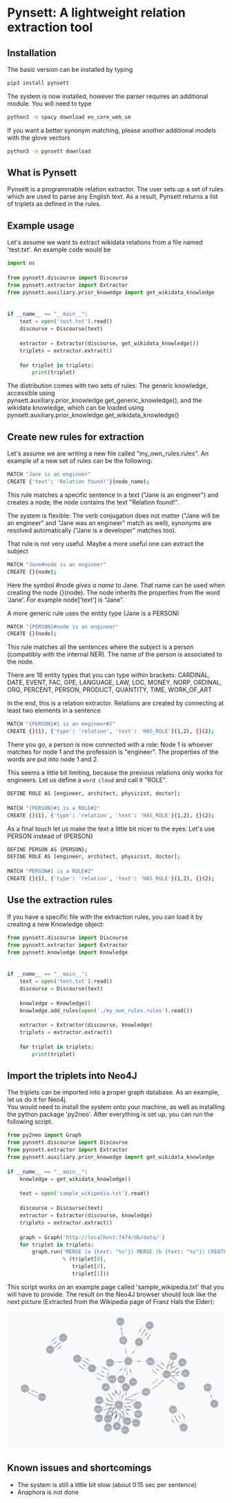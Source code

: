 Pynsett: A lightweight relation extraction tool
===============================================

Installation
------------

The basic version can be installed by typing
```bash
pip3 install pynsett
```

The system is now installed, however the parser requires an additional module. You will need to type
```bash
python3 -m spacy download en_core_web_sm
```

If you want a better synonym matching, please another additional models with the glove vectors
```bash
python3 -m pynsett download
```

What is Pynsett
---------------

Pynsett is a programmable relation extractor. 
The user sets up a set of rules which are used to parse any English text. 
As a result, Pynsett returns a list of triplets as defined in the rules.


Example usage
-------------

Let's assume we want to extract wikidata relations from a file named 'test.txt'.
An example code would be

```python
import os

from pynsett.discourse import Discourse
from pynsett.extractor import Extractor
from pynsett.auxiliary.prior_knowedge import get_wikidata_knowledge


if __name__ == "__main__":
    text = open('test.txt').read()
    discourse = Discourse(text)

    extractor = Extractor(discourse, get_wikidata_knowledge())
    triplets = extractor.extract()

    for triplet in triplets:
        print(triplet)
```

The distribution comes with two sets of rules: The generic knowledge, accessible using
pynsett.auxiliary.prior_knowledge.get_generic_knowledge(), and the wikidata knowledge, which
can be loaded using pynsett.auxiliary.prior_knowledge.get_wikidata_knowledge()


Create new rules for extraction
-------------------------------

Let's assume we are writing a new file called "my_own_rules.rules".
An example of a new set of rules can be the following:

```bash
MATCH "Jane is an engineer"
CREATE {'text': 'Relation found!'}(node_name);
```

This rule matches a specific sentence in a text ("Jane is an engineer") and creates a node;
the node contains the text "Relation found!".

The system is flexible: The verb conjugation does not matter
("Jane will be an engineer" and "Jane was an engineer" match as well), synonyms
are resolved automatically ("Jane is a developer" matches too).

That rule is not very useful. Maybe a more useful one can extract the subject
```bash
MATCH "Jane#node is an engineer"
CREATE {}(node);
```

Here the symbol #node _gives a name_ to Jane. That name can be used when creating the node {}(node).
The node inherits the properties from the word 'Jane'. For example node['text'] is "Jane".

A more generic rule uses the entity type (Jane is a PERSON)

```bash
MATCH "{PERSON}#node is an engineer"
CREATE {}(node);
```

This rule matches all the sentences where the subject is a person (compatibly with the internal
NER). The name of the person is associated to the node.

There are 18 entity types that you can type within brackets:
CARDINAL, DATE, EVENT, FAC, GPE, LANGUAGE, LAW, LOC, MONEY, NORP, ORDINAL,
ORG, PERCENT, PERSON, PRODUCT, QUANTITY, TIME, WORK_OF_ART


In the end, this is a relation extractor. Relations are created by connecting at least
two elements in a sentence

```bash
MATCH "{PERSON}#1 is an engineer#2"
CREATE {}(1), {'type': 'relation', 'text': 'HAS_ROLE'}(1,2), {}(2);
```

There you go, a person is now connected with a role: Node 1 is whoever matches for node 1 and
the profession is "engineer". The properties of the words are put into node 1 and 2.

This seems a little bit limiting, because the previous relations only works for engineers.
Let us define a `word cloud` and call it "ROLE".

```bash
DEFINE ROLE AS [engineer, architect, physicist, doctor];

MATCH "{PERSON}#1 is a ROLE#2"
CREATE {}(1), {'type': 'relation', 'text': 'HAS_ROLE'}(1,2), {}(2);
```

As a final touch let us make the text a little bit nicer to the eyes: Let's use PERSON instead
of {PERSON}

```bash
DEFINE PERSON AS {PERSON};
DEFINE ROLE AS [engineer, architect, physicist, doctor];

MATCH "PERSON#1 is a ROLE#2"
CREATE {}(1), {'type': 'relation', 'text': 'HAS_ROLE'}(1,2), {}(2);
```


Use the extraction rules
------------------------

If you have a specific file with the extraction rules, you can load it by creating a new
Knowledge object:

```python
from pynsett.discourse import Discourse
from pynsett.extractor import Extractor
from pynsett.knowledge import Knowledge


if __name__ == "__main__":
    text = open('test.txt').read()
    discourse = Discourse(text)

    knowledge = Knowledge()
    knowledge.add_rules(open('./my_own_rules.rules').read())

    extractor = Extractor(discourse, knowledge)
    triplets = extractor.extract()

    for triplet in triplets:
        print(triplet)
```

Import the triplets into Neo4J
------------------------------

The triplets can be imported into a proper graph database. As an example, let us do it for Neo4j.  
You would need to install the system onto your machine, as well as installing the python package 
'py2neo'. After everything is set up, you can run the following script.

```python
from py2neo import Graph
from pynsett.discourse import Discourse
from pynsett.extractor import Extractor
from pynsett.auxiliary.prior_knowedge import get_wikidata_knowledge

if __name__ == "__main__":
    knowledge = get_wikidata_knowledge()

    text = open('sample_wikipedia.txt').read()

    discourse = Discourse(text)
    extractor = Extractor(discourse, knowledge)
    triplets = extractor.extract()

    graph = Graph('http://localhost:7474/db/data/')
    for triplet in triplets:
        graph.run('MERGE (a {text: "%s"}) MERGE (b {text: "%s"}) CREATE (a)-[:%s]->(b)'
                  % (triplet[0],
                     triplet[2],
                     triplet[1]))

```

This script works on an example page called 'sample_wikipedia.txt' that you will have to provide. The result 
on the Neo4J browser should look like the next picture (Extracted from the Wikipedia page of Franz Hals the Elder):

![Extracted triplets from the Wikipedia page of Franz Hals the Elder](images/franz_hans_the_elder.png)


Known issues and shortcomings
-----------------------------

* The system is still a little bit slow (about 0.15 sec per sentence)
* Anaphora is not done 